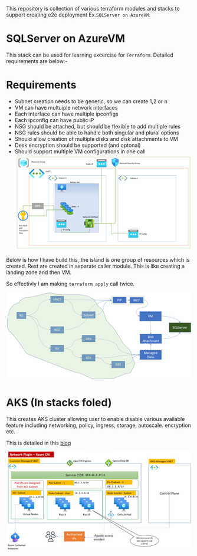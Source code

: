 

This repository is collection of various terraform modules and stacks to support creating e2e deployment Ex.`SQLServer on AzureVM`. 

# SQLServer on AzureVM
This stack can be used for learning excercise for `Terraform`. Detailed requirements are below:-

# Requirements
* Subnet creation needs to be generic, so we can create 1,2 or n
* VM can have multuiple network interfaces
* Each interface can have multiple ipconfigs
* Each ipconfig can have public iP
* NSG should be attached, but should be flexible to add multiple rules
* NSG rules should be able to handle both singular and plural options
* Should allow creation of multiple disks and disk attachments to VM
* Desk encryption should be supported (and optonal)
* Should support multiple VM configurations in one call
![What to build](images/azure-vm-layout.PNG)

Below is how I have build this, the island is one group of resources which is created. Rest are created in separate caller module. This is like creating a landing zone and then VM.

So effectivly I am making `terraform apply` call twice.  

![How to build](images/azure-vm-how.PNG)

# AKS (In stacks foled)

This creates AKS cluster allowing user to enable disable various available feature including networking, policy, ingress, storage, autoscale. encryption etc.

This is detailed in this [blog](https://www.kamalsblog.com/2022/04/all-about-kubernetes-on-azure-aks.html)

![What it builds](images/aks-azurecni.jpg)